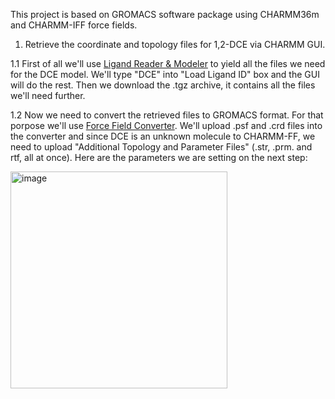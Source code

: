 This project is based on GROMACS software package using CHARMM36m and CHARMM-IFF force fields. 

1. Retrieve the coordinate and topology files for 1,2-DCE via CHARMM GUI.

1.1 First of all we'll use [Ligand Reader & Modeler](https://www.charmm-gui.org/?doc=input/ligandrm) to yield all the files we need for the DCE model.
   We'll type "DCE" into "Load Ligand ID" box and the GUI will do the rest. Then we download the .tgz archive, it contains all the files we'll need further.

1.2 Now we need to convert the retrieved files to GROMACS format. For that porpose we'll use [Force Field Converter](https://charmm-gui.org/?doc=input/converter.ffconverter). We'll upload .psf and .crd files into the converter and since DCE is an unknown molecule to CHARMM-FF, we need to upload "Additional Topology and Parameter Files" (.str, .prm. and rtf, all at once). Here are the parameters we are setting on the next step:

<img width="347" alt="image" src="https://github.com/user-attachments/assets/df9eb4a9-1de0-44be-befd-76c38f8da13a">

